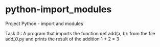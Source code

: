 # python-import_modules
Project Python - import and modules

Task 0 : A program that imports the function def add(a, b): from the file
add_0.py and prints the result of the addition 1 + 2 = 3
